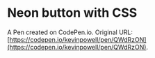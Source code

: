 # Neon button with CSS

A Pen created on CodePen.io. Original URL: [https://codepen.io/kevinpowell/pen/QWdRzON](https://codepen.io/kevinpowell/pen/QWdRzON).


